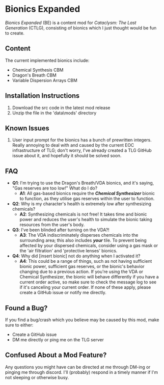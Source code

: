 # Bionics Expanded
*Bionics Expanded* (BE) is a content mod for *Cataclysm: The Last Generation* (CTLG), consisting of bionics which I just thought would be fun to create. 

## Content
The current implemented bionics include:
- Chemical Synthesis CBM
- Dragon's Breath CBM
- Variable Dispersion Arrays CBM

## Installation Instructions
1. Download the src code in the latest mod release
2. Unzip the file in the 'data\mods' directory

## Known Issues
1. User input prompt for the bionics has a bunch of prewritten integers. Really annoying to deal with and caused by the current EOC infrastructure of TLG; don't worry, I've already created a TLG GitHub issue about it, and hopefully it should be solved soon.

## FAQ
- **Q1**: I'm trying to use the Dragon's Breath/VDA bionics, and it's saying, "Gas reserves are too low!" What do I do?
    - **A1**: All gas-based bionics require the ***Chemical Synthesizer*** bionic to function, as they utilise gas reserves within the user to function.
- **Q2**: Why is my character's health is extremely low after synthesizing chemicals?
    - **A2**: Synthesizing chemicals is not free! It takes time and bionic power and reduces the user's health to simulate the bionic taking resources from the user's body.
- **Q3**: I've been blinded after turning on the VDA?!
    - **A3**: The VDA indiscriminately disperses chemicals into the surrounding area; this also includes ***your*** tile. To prevent being affected by your dispersed chemicals, consider using a gas mask or the 'air filtration' and 'protective lenses' bionics.
- **Q4**: Why did [insert bionic] not do anything when I activated it?
    - **A4**: This could be a range of things, such as not having sufficient bionic power, sufficient gas reserves, or the bionic's behavior changing due to a previous action. If you're using the VDA or Chemical Synthesizer, the bionic will behave differently if you have a current order active, so make sure to check the message log to see if it's canceling your current order. If none of these apply, please create a GitHub issue or notify me directly.

## Found a Bug?
If you find a bug/crash which you believe may be caused by this mod, make sure to either:
- Create a GitHub issue
- DM me directly or ping me on the TLG server

## Confused About a Mod Feature?
Any questions you might have can be directed at me through DM-ing or pinging me through discord. I'll (probably) respond in a timely manner if I'm not sleeping or otherwise busy.